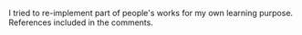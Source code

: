 I tried to re-implement part of people's works for my own learning purpose. References included in the comments.
